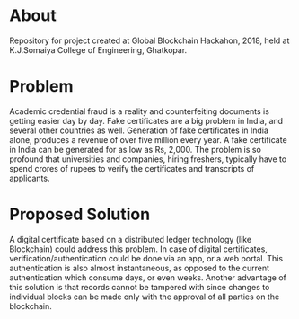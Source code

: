 # About
Repository for project created at Global Blockchain Hackahon, 2018, held at K.J.Somaiya College of Engineering, Ghatkopar.

# Problem 
Academic credential fraud is a reality and counterfeiting documents is getting easier day by day. Fake certificates are a big problem in India, and several other countries as well. Generation of fake certificates in India alone, produces a revenue of over five million every year. A fake certificate in India can be generated for as low as Rs, 2,000. The problem is so profound that universities and companies, hiring freshers, typically have to spend crores of rupees to verify the certificates and transcripts of applicants. 

# Proposed Solution
A digital certificate based on a distributed ledger technology (like Blockchain) could address this problem. In case of digital certificates, verification/authentication could be done via an app, or a web portal. This authentication is also almost instantaneous, as opposed to the current authentication which consume days, or even weeks. Another advantage of this solution is that records cannot be tampered with since changes to individual blocks can be made only with the approval of all parties on the blockchain. 
